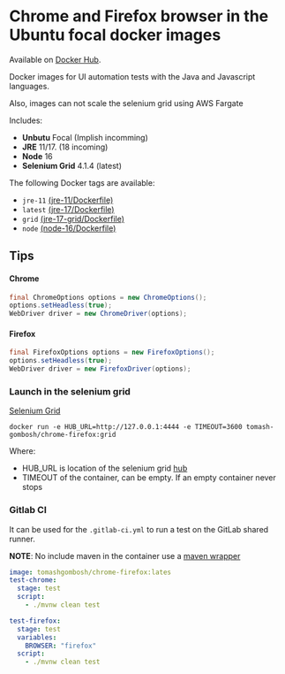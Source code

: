 # Chrome and Firefox browser in the Ubuntu focal docker images

Available on [Docker Hub](hhttps://hub.docker.com/r/tomash-gombosh/chrome-firefox/).

Docker images for UI automation tests with the Java and Javascript languages.

Also, images can not scale the selenium grid using AWS Fargate

Includes: 
- **Unbutu** Focal (Implish incomming)
- **JRE** 11/17. (18 incoming)
- **Node** 16 
- **Selenium Grid** 4.1.4 (latest)

The following Docker tags are available:

* `jre-11` [(jre-11/Dockerfile)](https://github.com/TomashGombosh/docker-chrome-firefox/blob/develop/jre-11/Dockerfile)
* `latest` [(jre-17/Dockerfile)](https://github.com/TomashGombosh/docker-chrome-firefox/blob/develop/jre-17/Dockerfile)
* `grid` [(jre-17-grid/Dockerfile)](https://github.com/TomashGombosh/docker-chrome-firefox/blob/develop/jre-17-grid/Dockerfile)
* `node` [(node-16/Dockerfile)](https://github.com/TomashGombosh/docker-chrome-firefox/blob/develop/node-16/Dockerfile)


## Tips

#### Chrome
```java
final ChromeOptions options = new ChromeOptions();
options.setHeadless(true);
WebDriver driver = new ChromeDriver(options);
```

#### Firefox
```java
final FirefoxOptions options = new FirefoxOptions();
options.setHeadless(true);
WebDriver driver = new FirefoxDriver(options);
```

### Launch in the selenium grid 

[Selenium Grid](https://www.selenium.dev/documentation/grid/)

`docker run -e HUB_URL=http://127.0.0.1:4444 -e TIMEOUT=3600 tomash-gombosh/chrome-firefox:grid`

Where: 
- HUB_URL is location of the selenium grid [hub](https://www.selenium.dev/documentation/grid/components/)
- TIMEOUT of the container, can be empty. If an empty container never stops

### Gitlab CI

It can be used for the `.gitlab-ci.yml` to run a test on the GitLab shared runner. 

**NOTE**: No include maven in the container use a [maven wrapper](https://maven.apache.org/wrapper/)

```yml
image: tomashgombosh/chrome-firefox:lates
test-chrome:
  stage: test
  script:
    - ./mvnw clean test

test-firefox:
  stage: test
  variables:
    BROWSER: "firefox"
  script:
    - ./mvnw clean test

```